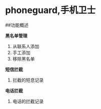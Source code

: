 # phoneguard,手机卫士

##功能概述

**黑名单管理**
1. 从联系人添加
2. 手工添加
3. 移除黑名单

**短信拦截**
1. 拦截的短息记录

**电话拦截**
1. 电话的拦截记录
